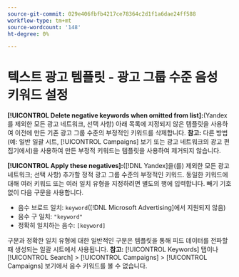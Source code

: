 ```yaml
---
source-git-commit: 029e406fbfb4217ce78364c2d1f1a6dae24ff588
workflow-type: tm+mt
source-wordcount: '148'
ht-degree: 0%

---
```

# 텍스트 광고 템플릿 - 광고 그룹 수준 음성 키워드 설정

**[!UICONTROL Delete negative keywords when omitted from list]:**(Yandex를 제외한 모든 광고 네트워크, 선택 사항) 아래 목록에 지정되지 않은 템플릿을 사용하여 이전에 만든 기존 광고 그룹 수준의 부정적인 키워드를 삭제합니다. **참고:** 다른 방법(예: 일반 일괄 시트, [!UICONTROL Campaigns] 보기 또는 광고 네트워크의 광고 편집기에서)을 사용하여 만든 부정적 키워드는 템플릿을 사용하여 제거되지 않습니다.

**[!UICONTROL Apply these negatives]:**([!DNL Yandex]을(를) 제외한 모든 광고 네트워크; 선택 사항) 추가할 정적 광고 그룹 수준의 부정적인 키워드. 동일한 키워드에 대해 여러 키워드 또는 여러 일치 유형을 지정하려면 별도의 행에 입력합니다. 빼기 기호 없이 다음 구문을 사용합니다.

* 음수 브로드 일치: `keyword`([!DNL Microsoft Advertising]에서 지원되지 않음)
* 음수 구 일치: `"keyword"`
* 정확히 일치하는 음수: `[keyword]`

구문과 정확한 일치 유형에 대한 일반적인 구문은 템플릿을 통해 피드 데이터를 전파할 때 생성되는 일괄 시트에서 사용됩니다. **참고:** [!UICONTROL Keywords] 탭이나 [!UICONTROL Search] > [!UICONTROL Campaigns] > [!UICONTROL Campaigns] 보기에서 음수 키워드를 볼 수 없습니다.
